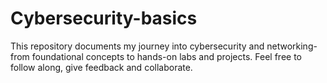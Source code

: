 # Cybersecurity-basics
This repository documents my journey into cybersecurity and networking- from foundational concepts to hands-on labs and projects. Feel free to follow along, give feedback and collaborate. 

